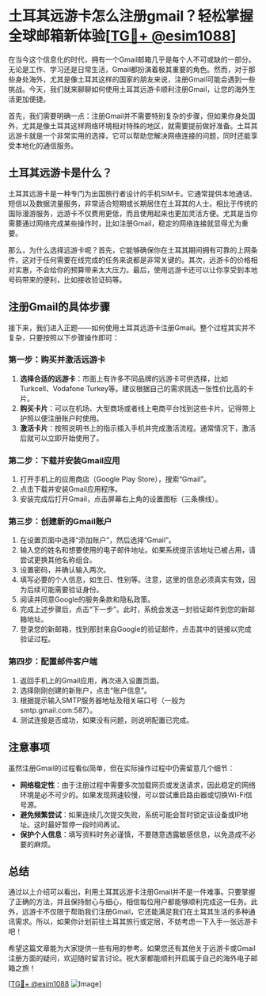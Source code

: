 # 土耳其远游卡怎么注册gmail？轻松掌握全球邮箱新体验[[TG💪+ @esim1088](https://t.me/s/esim1088)]

在当今这个信息化的时代，拥有一个Gmail邮箱几乎是每个人不可或缺的一部分。无论是工作、学习还是日常生活，Gmail都扮演着极其重要的角色。然而，对于那些身处海外，尤其是像土耳其这样的国家的朋友来说，注册Gmail可能会遇到一些挑战。今天，我们就来聊聊如何使用土耳其远游卡顺利注册Gmail，让您的海外生活更加便捷。

首先，我们需要明确一点：注册Gmail并不需要特别复杂的步骤，但如果你身处国外，尤其是像土耳其这样网络环境相对特殊的地区，就需要提前做好准备。土耳其远游卡就是一个非常实用的选择，它可以帮助您解决网络连接的问题，同时还能享受本地化的通信服务。

## 土耳其远游卡是什么？

土耳其远游卡是一种专门为出国旅行者设计的手机SIM卡。它通常提供本地通话、短信以及数据流量服务，非常适合短期或长期居住在土耳其的人士。相比于传统的国际漫游服务，远游卡不仅费用更低，而且使用起来也更加灵活方便。尤其是当你需要通过网络完成某些操作时，比如注册Gmail，稳定的网络连接就显得尤为重要。

那么，为什么选择远游卡呢？首先，它能够确保你在土耳其期间拥有可靠的上网条件，这对于任何需要在线完成的任务来说都是非常关键的。其次，远游卡的价格相对实惠，不会给你的预算带来太大压力。最后，使用远游卡还可以让你享受到本地号码带来的便利，比如接收验证码等。

## 注册Gmail的具体步骤

接下来，我们进入正题——如何使用土耳其远游卡注册Gmail。整个过程其实并不复杂，只要按照以下步骤操作即可：

### 第一步：购买并激活远游卡

1. **选择合适的远游卡**：市面上有许多不同品牌的远游卡可供选择，比如Turkcell、Vodafone Turkey等。建议根据自己的需求挑选一张性价比高的卡片。
2. **购买卡片**：可以在机场、大型商场或者线上电商平台找到这些卡片。记得带上护照以便注册账户时使用。
3. **激活卡片**：按照说明书上的指示插入手机并完成激活流程。通常情况下，激活后就可以立即开始使用了。

### 第二步：下载并安装Gmail应用

1. 打开手机上的应用商店（Google Play Store），搜索“Gmail”。
2. 点击下载并安装Gmail应用程序。
3. 安装完成后打开Gmail，点击屏幕右上角的设置图标（三条横线）。

### 第三步：创建新的Gmail账户

1. 在设置页面中选择“添加账户”，然后选择“Gmail”。
2. 输入您的姓名和想要使用的电子邮件地址。如果系统提示该地址已被占用，请尝试更换其他名称组合。
3. 设置密码，并确认输入两次。
4. 填写必要的个人信息，如生日、性别等。注意，这里的信息必须真实有效，因为后续可能需要验证身份。
5. 阅读并同意Google的服务条款和隐私政策。
6. 完成上述步骤后，点击“下一步”。此时，系统会发送一封验证邮件到您的新邮箱地址。
7. 登录您的新邮箱，找到那封来自Google的验证邮件，点击其中的链接以完成验证过程。

### 第四步：配置邮件客户端

1. 返回手机上的Gmail应用，再次进入设置页面。
2. 选择刚刚创建的新账户，点击“账户信息”。
3. 根据提示输入SMTP服务器地址及相关端口号（一般为smtp.gmail.com:587）。
4. 测试连接是否成功，如果没有问题，则说明配置已完成。

## 注意事项

虽然注册Gmail的过程看似简单，但在实际操作过程中仍需留意几个细节：

- **网络稳定性**：由于注册过程中需要多次加载网页或发送请求，因此稳定的网络环境是必不可少的。如果发现网速较慢，可以尝试重启路由器或切换Wi-Fi信号源。
- **避免频繁尝试**：如果连续几次提交失败，系统可能会暂时锁定该设备或IP地址。这时最好暂停一段时间再试。
- **保护个人信息**：填写资料时务必谨慎，不要随意透露敏感信息，以免造成不必要的麻烦。

## 总结

通过以上介绍可以看出，利用土耳其远游卡注册Gmail并不是一件难事。只要掌握了正确的方法，并且保持耐心与细心，相信每位用户都能够顺利完成这一任务。此外，远游卡不仅限于帮助我们注册Gmail，它还能满足我们在土耳其生活的多种通讯需求。所以，如果你计划前往土耳其旅行或定居，不妨考虑一下入手一张远游卡吧！

希望这篇文章能为大家提供一些有用的参考。如果您还有其他关于远游卡或Gmail注册方面的疑问，欢迎随时留言讨论。祝大家都能顺利开启属于自己的海外电子邮箱之旅！

[[TG💪+ @esim1088](https://t.me/s/esim1088) ![Image](https://i.postimg.cc/4NQfJmqS/Snipaste-2025-05-13-00-14-12.png)]